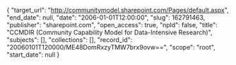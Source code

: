 {
  "target_url": "http://communitymodel.sharepoint.com/Pages/default.aspx", 
  "end_date": null, 
  "date": "2006-01-01T12:00:00", 
  "slug": 162791463, 
  "publisher": "sharepoint.com", 
  "open_access": true, 
  "npld": false, 
  "title": "CCMDIR (Community Capability Model for Data-Intensive Research)", 
  "subjects": [], 
  "collections": [], 
  "record_id": "20060101T120000/ME48DomRxzyTMW7brx9ovw==", 
  "scope": "root", 
  "start_date": null
}

